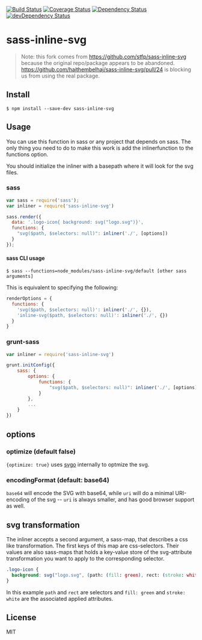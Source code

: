 [![Build Status](https://travis-ci.org/haithembelhaj/sass-inline-svg.svg)](https://travis-ci.org/haithembelhaj/sass-inline-svg)
[![Coverage Status](https://coveralls.io/repos/github/haithembelhaj/sass-inline-svg/badge.svg?branch=master)](https://coveralls.io/github/haithembelhaj/sass-inline-svg?branch=master)
[![Dependency Status](https://david-dm.org/haithembelhaj/sass-inline.svg)](https://david-dm.org/haithembelhaj/sass-inline-svg)
[![devDependency Status](https://david-dm.org/haithembelhaj/sass-inline-svg/dev-status.svg)](https://david-dm.org/haithembelhaj/sass-inline-svg#info=devDependencies)

# sass-inline-svg

> Note: this fork comes from https://github.com/stfp/sass-inline-svg because the original repo/package appears to be abandoned. https://github.com/haithembelhaj/sass-inline-svg/pull/24 is blocking us from using the real package.

## Install

    $ npm install --save-dev sass-inline-svg

## Usage

You can use this function in sass or any project that depends on sass.
The only thing you need to do to make this work is add the inlinerfunction to the functions option.

You should initialize the inliner with a basepath where it will look for the svg files.

### sass

```js
var sass = require('sass');
var inliner = require('sass-inline-svg')

sass.render({
  data: '.logo-icon{ background: svg("logo.svg")}',
  functions: {
    "svg($path, $selectors: null)": inliner('./', [options])
  }
});
```

#### sass CLI usage

    $ sass --functions=node_modules/sass-inline-svg/default [other sass arguments]

This is equivalent to specifying the following:

```js
renderOptions = {
  functions: {
    'svg($path, $selectors: null)': inliner('./', {}),
    'inline-svg($path, $selectors: null)': inliner('./', {})
  }
}
```

### grunt-sass

```js
var inliner = require('sass-inline-svg')

grunt.initConfig({
    sass: {
        options: {
            functions: {
                "svg($path, $selectors: null)": inliner('./', [options])
            }
        },
        ...
    }
})
```

## options

### optimize (default false)

`{optimize: true}` uses [svgo](https://github.com/svg/svgo) internally to optmize the svg.

### encodingFormat (default: base64)

`base64` will encode the SVG with base64, while `uri` will do a minimal URI-encoding of the svg -- `uri` is always smaller, and has good browser support as well.

## svg transformation

The inliner accepts a second argument, a sass-map, that describes a css like transformation. The first keys of this map are css-selectors. Their values are also sass-maps that holds a key-value store of the svg-attribute transformation you want to apply to the corresponding selector.

```scss
.logo-icon {
  background: svg("logo.svg", (path: (fill: green), rect: (stroke: white)));
}

```

In this example `path` and `rect` are selectors and `fill: green` and `stroke: white` are the associated applied attributes.

## License

MIT
